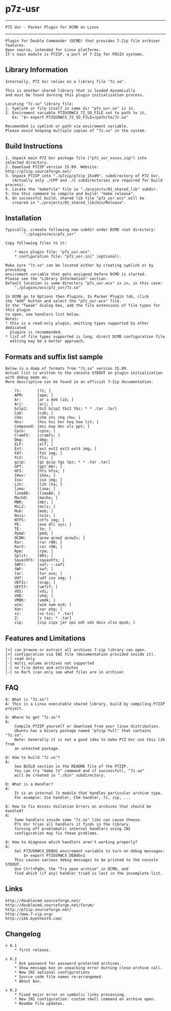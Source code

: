 # p7z-usr

-------------------------------------------------------
    P7Z Usr - Packer Plugin for DCMD on Linux
-------------------------------------------------------

	Plugin for Double Commander (DCMD) that provides 7-Zip file archiver features.
	Open source, intended for Linux platforms.
	It's nain module is P7ZIP, a port of 7-Zip for POSIX systems.


Library Information
-------------------------
	Internally, P7Z Usr relies on a library file "7z.so".
	
	This is another shared library that is loaded dynamically
	and must be found durning this plugin initialization process.

	Locating "7z.so" library file:
	1. Symlink or file itself in same dir "p7z_usr.so" is in.
	2. Enviroment variable P7ZUSRWCX_7Z_SO_FILE set to path to it,
	   Ex: "$> export P7ZUSRWCX_7Z_SO_FILE=/path/to/7z.so"
	
	Recomended is symlink or path via enviroment variable. 
	Please avoid keeping multiple copies of "7z.so" in the system.


Build Instructions
-------------------------------
	1. Unpack main P7Z Usr package file ("p7z_usr_xxxxx.zip") into selected directory.
	2. Download P7ZIP version 15.09. Website: http://p7zip.sourceforge.net/
	3. Unpack P7ZIP into "./p7zip/p7zip_15x09", subdirectory of P7Z Usr.
	   (Actually only ./CPP and ./C subdirectories are required for build process).
	4. Locate the "makefile" file in "./projects/01_shared_lib" subdir.
	5. Use this command to compile and build: "make release".
	6. On successful build, shared lib file "p7z_usr.wcx" will be
	   creared in "./projects/01_shared_lib/bin/Release".


Installation
--------------------
	Typically, creeate following new subdir under DCMD root directory:
			"./plugins/wcx/p7z_usr"
	
	Copy following files to it:
		
		* main plugin file: "p7z_usr.wcx".
		* configuration file: "p7z_usr.ini" (optional).

	Make sure "7z.so" can be located either by creating symlink or by providing 
	enviroment variable that gets assigned before DCMD is started.
	Please see the "Library Information" section.
	Default location is same directory "p7z_usr.wcx" is in, in this case:
		"./plugins/wcx/p7z_usr/7z.so"

	In DCMD go to Options then Plugins. In Packer Plugin tab, click 
	the "Add" button and select the "p7z_usr.wcx" file.
	In the "Tweak" dialog box, add the file extensions of file types for this plugin 
	to open, see handlers list below. 
	Notes:
	* this is a read-only plugin, omitting types supported by other dedicated 
	  plugins is recommended.
	* list of file types supported is long, direct DCMD configuration file
	  editing may be a better approach.
	

Formats and suffix list sample
-----------------------------------------
	Below is a dump of formats from "7z.so" version 15.09.
	Actual list is written to the console STDOUT on plugin initialization with debug mode on.
	More descriptive can be found in an official 7-Zip documentation.

		7z:       [7z; ]
		APM:      [apm; ]
		Ar:       [ar a deb lib; ]
		Arj:      [arj; ]
		bzip2:    [bz2 bzip2 tbz2 tbz; * * .tar .tar]
		Cab:      [cab; ]
		Chm:      [chm chi chq chw; ]
		Hxs:      [hxs hxi hxr hxq hxw lit; ]
		Compound: [msi msp doc xls ppt; ]
		Cpio:     [cpio; ]
		CramFS:   [cramfs; ]
		Dmg:      [dmg; ]
		ELF:      [elf; ]
		Ext:      [ext ext2 ext3 ext4 img; ]
		FAT:      [fat img; ]
		FLV:      [flv; ]
		gzip:     [gz gzip tgz tpz; * * .tar .tar]
		GPT:      [gpt mbr; ]
		HFS:      [hfs hfsx; ]
		IHex:     [ihex; ]
		Iso:      [iso img; ]
		Lzh:      [lzh lha; ]
		lzma:     [lzma; ]
		lzma86:   [lzma86; ]
		MachO:    [macho; ]
		MBR:      [mbr; ]
		MsLZ:     [mslz; ]
		Mub:      [mub; ]
		Nsis:     [nsis; ]
		NTFS:     [ntfs img; ]
		PE:       [exe dll sys; ]
		TE:       [te; ]
		Ppmd:     [pmd; ]
		QCOW:     [qcow qcow2 qcow2c; ]
		Rar:      [rar r00; ]
		Rar5:     [rar r00; ]
		Rpm:      [rpm; ]
		Split:    [001; ]
		SquashFS: [squashfs; ]
		SWFc:     [swf; ~.swf]
		SWF:      [swf; ]
		tar:      [tar ova; ]
		Udf:      [udf iso img; ]
		UEFIc:    [scap; ]
		UEFIf:    [uefif; ]
		VDI:      [vdi; ]
		VHD:      [vhd; ]
		VMDK:     [vmdk; ]
		wim:      [wim swm esd; ]
		Xar:      [xar pkg; ]
		xz:       [xz txz; * .tar]
		Z:        [z taz; * .tar]
		zip:      [zip zipx jar xpi odt ods docx xlsx epub; ]



Features and Limitations
---------------------------------
	[+] can browse or extract all archives 7-zip library can open.
	[+] configuration via INI file (documentation provided inside it).
	[-] read only
	[-] multi volume archives not supported
	[-] no file dates and attributes
	[-] no Rar5 (can only see what files are in archive)


FAQ
-----------------------

	Q: What is "7z.so"?
	A: This is a Linux executable shared library, build by compiling P7ZIP project.

	Q: Where to get "7z.so"?
	A: 
		Compile P7ZIP yourself or download from your linux distribution.
		Ubuntu has a binary package named "p7zip-full" that contains "7z.so".
		Note: Generally it is not a good idea to make P7Z Usr use this lib from
		an untested package.

	Q: How to build "7z.so"?
	A:
		See BUILD section in the README file of the P7ZIP.
		You can try "make 7z" command and if successfull, "7z.so"
		will be created in "./bin" subdirectory.

	Q: What is a Handler?
	A: 
		It is an internal 7z module that handles particular archive type.
		For example: Iso handler, Chm handler, 7z, zip, ...

	Q: How to fix Access Voilation Errors on archives that should be handled?
	A:
		Some handlers inside some "7z.so" libs can cause theese.
		P7z Usr tries all handlers it finds in the library.
		Turning off problematic internal handlers using INI 
		configuration may fix these problems.

	Q: How to diagnose which handlers aren't working properly?
	A:
		Set P7ZUSRWCX_DEBUG enviroment variable to turn on debug messages:
			$> export P7ZUSRWCX_DEBUG=1
		This causes various debug messages to be printed to the console STDOUT.
		Use Ctrl+PgDn, the "Try open archive" in DCMD, and
		find which (if any) handler tried is last in the incomplete list.


Links
-------------------
	http://doublecmd.sourceforge.net/
	http://doublecmd.sourceforge.net/forum/
	http://p7zip.sourceforge.net/
	http://www.7-zip.org/
	http://ikk.byethost9.com/


Changelog
---------------
	v 0.1
		* first release.
	
	v 0.2
		* Ask password for password protected archives.
		* Show message box on unpacking error durning close-archive call.
		* New INI optional configurations
		* Source code file names re-arrangemed.
		* About box.
	
	v 0.3
		* Fixed major error on symbolic links processing.
		* New INI configuration: custom shell command on archive open.
		* Readme file updates.
